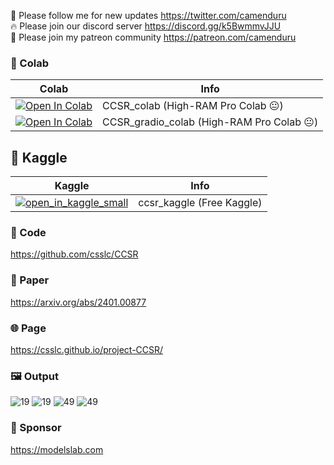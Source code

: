 🐣 Please follow me for new updates https://twitter.com/camenduru <br />
🔥 Please join our discord server https://discord.gg/k5BwmmvJJU <br />
🥳 Please join my patreon community https://patreon.com/camenduru <br />

### 🦒 Colab

| Colab | Info
| --- | --- |
[![Open In Colab](https://colab.research.google.com/assets/colab-badge.svg)](https://colab.research.google.com/github/camenduru/CCSR-colab/blob/main/CCSR_colab.ipynb) | CCSR_colab (High-RAM Pro Colab 😐)
[![Open In Colab](https://colab.research.google.com/assets/colab-badge.svg)](https://colab.research.google.com/github/camenduru/CCSR-colab/blob/main/CCSR_gradio_colab.ipynb) | CCSR_gradio_colab (High-RAM Pro Colab 😐)

## 🦆 Kaggle

| Kaggle | Info
| --- | --- |
[![open_in_kaggle_small](https://user-images.githubusercontent.com/54370274/228924833-17316feb-d0fe-4249-90ba-682930ba11e5.svg)](https://kaggle.com/camenduru/cc-sr) | ccsr_kaggle (Free Kaggle)

### 🧬 Code
https://github.com/csslc/CCSR

### 📄 Paper
https://arxiv.org/abs/2401.00877

### 🌐 Page
https://csslc.github.io/project-CCSR/

### 🖼 Output
![19](https://github.com/camenduru/CCSR-colab/assets/54370274/b60b5f75-76d0-4aea-9b9e-8800f7c1e1cb)
![19](https://github.com/camenduru/CCSR-colab/assets/54370274/64ae6342-ac0e-47f9-8ccb-57cb079d5f4e)
![49](https://github.com/camenduru/CCSR-colab/assets/54370274/fb3041ed-6f66-4fbf-b853-525ad14cf729)
![49](https://github.com/camenduru/CCSR-colab/assets/54370274/e793cc06-b89c-45af-924a-ac468b0fb9a9)

### 🏢 Sponsor
https://modelslab.com
